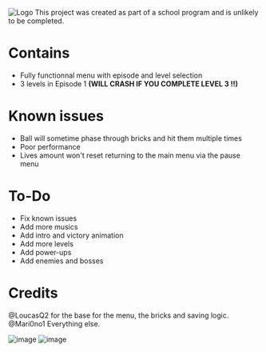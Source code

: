 ![Logo](https://github.com/Mari0no1/Arkanoid_Ultra/assets/110695959/538b7e5b-5b17-47d3-a0de-396c2343e614)
This project was created as part of a school program and is unlikely to be completed.

# Contains
- Fully functionnal menu with episode and level selection
- 3 levels in Episode 1 **(WILL CRASH IF YOU COMPLETE  LEVEL 3 !!)**
# Known issues
- Ball will sometime phase through bricks and hit them multiple times
- Poor performance
- Lives amount won't reset returning to the main menu via the pause menu
# To-Do
- Fix known issues
- Add more musics
- Add intro and victory animation
- Add more levels
- Add power-ups
- Add enemies and bosses

# Credits
@LoucasQ2 for the base for the menu, the bricks and saving logic.
@Mari0no1 Everything else.

![image](https://github.com/Mari0no1/Arkanoid_Ultra/assets/110695959/1607ed7c-ce99-4ff0-8b77-f2a092c0f9a3)
![image](https://github.com/Mari0no1/Arkanoid_Ultra/assets/110695959/0a1023e8-4ce1-4e12-a378-001a523ffe55)

